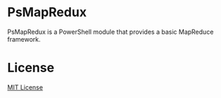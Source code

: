 PsMapRedux
========
PsMapRedux is a PowerShell module that provides a basic MapReduce framework. 

License
=====
[MIT License](https://github.com/dwdii/PsMapRedux/blob/master/LICENSE.txt)